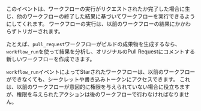 このイベントは、ワークフローの実行がリクエストされたか完了した場合に生じ、他のワークフローの終了した結果に基づいてワークフローを実行できるようにしてくれます。 ワークフローの実行は、以前のワークフローの結果にかかわらずトリガーされます。

たとえば、`pull_request`ワークフローがビルドの成果物を生成するなら、`workflow_run`を使って結果を分析し、オリジナルのPull Requestにコメントする新しいワークフローを作成できます。

`workflow_run`イベントによってStarされたワークフローは、以前のワークフローができなくても、シークレットや書き込みトークンにアクセスできます。 これは、以前のワークフローが意図的に権限を与えられていない場合に役立ちますが、権限を与えられたアクションは後のワークフローで行わなければなりません。
